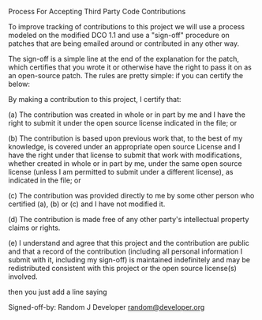 Process For Accepting Third Party Code Contributions

To improve tracking of contributions to this project we will use a
process modeled on the modified DCO 1.1 and use a "sign-off" procedure
on patches that are being emailed around or contributed in any other
way.

The sign-off is a simple line at the end of the explanation for the
patch, which certifies that you wrote it or otherwise have the right
to pass it on as an open-source patch.  The rules are pretty simple:
if you can certify the below:

By making a contribution to this project, I certify that:

(a) The contribution was created in whole or in part by me and I have
    the right to submit it under the open source license indicated in the
    file; or

(b) The contribution is based upon previous work that, to the best of
    my knowledge, is covered under an appropriate open source License and
    I have the right under that license to submit that work with
    modifications, whether created in whole or in part by me, under the
    same open source license (unless I am permitted to submit under a
    different license), as indicated in the file; or

(c) The contribution was provided directly to me by some other person
    who certified (a), (b) or (c) and I have not modified it.

(d) The contribution is made free of any other party's intellectual
    property claims or rights.

(e) I understand and agree that this project and the contribution are
    public and that a record of the contribution (including all personal
    information I submit with it, including my sign-off) is maintained
    indefinitely and may be redistributed consistent with this project or
    the open source license(s) involved.

then you just add a line saying

Signed-off-by: Random J Developer <random@developer.org>
